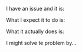 
I have an issue and it is:


What I expect it to do is:


What it actually does is:


I might solve te problem by...

